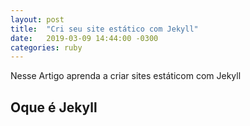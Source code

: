 ```yaml
---
layout: post
title:  "Cri seu site estático com Jekyll"
date:   2019-03-09 14:44:00 -0300
categories: ruby
---
```

Nesse Artigo aprenda a criar sites estáticom com Jekyll  
## Oque é Jekyll
